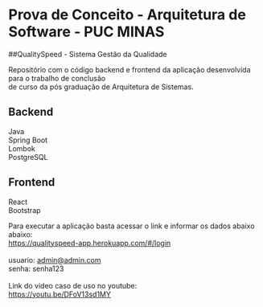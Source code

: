 # Prova de Conceito - Arquitetura de Software - PUC MINAS
##QualitySpeed - Sistema Gestão da Qualidade

Repositório com o código backend e frontend da aplicação desenvolvida para o trabalho de conclusão<br/>
de curso da pós graduação de Arquitetura de Sistemas.<br/>

## Backend<br/>
Java<br/>
Spring Boot<br/>
Lombok<br/>
PostgreSQL<br/>

## Frontend<br/>
React<br/>
Bootstrap<br/>

Para executar a aplicação basta acessar o link e informar os dados abaixo abaixo:<br/>
https://qualityspeed-app.herokuapp.com/#/login<br/>
<br/>
usuario: admin@admin.com<br/>
senha: senha123<br/>
<br/>
Link do video caso de uso no youtube:</br> 
https://youtu.be/DFoV13sd1MY<br/>

